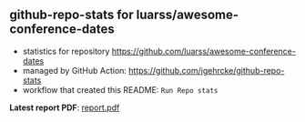 ## github-repo-stats for luarss/awesome-conference-dates

- statistics for repository https://github.com/luarss/awesome-conference-dates
- managed by GitHub Action: https://github.com/jgehrcke/github-repo-stats
- workflow that created this README: `Run Repo stats`

**Latest report PDF**: [report.pdf](https://github.com/luarss/awesome-conference-dates/raw/repo-stats/luarss/awesome-conference-dates/latest-report/report.pdf)

